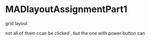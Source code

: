 # MADlayoutAssignmentPart1
grid layout

not all of them ccan be clicked , but the one with power button can
